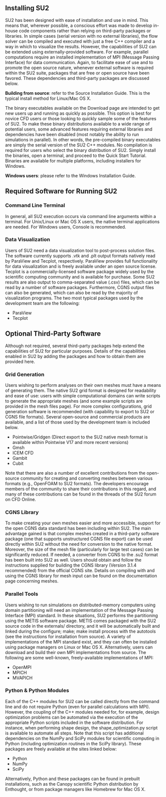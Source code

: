 ## Installing SU2

SU2 has been designed with ease of installation and use in mind. This means that, wherever possible, a conscious effort was made to develop in-house code components rather than relying on third-party packages or libraries. In simple cases (serial version with no external libraries), the flow solver can be compiled and executed with just a free C++ compiler and a way in which to visualize the results. However, the capabilities of SU2 can be extended using externally-provided software. For example, parallel computations require an installed implementation of MPI (Message Passing Interface) for data communication. Again, to facilitate ease of use and to promote the open source nature, whenever external software is required within the SU2 suite, packages that are free or open source have been favored. These dependencies and third-party packages are discussed below.

**Building from source**: refer to the Source Installation Guide. This is the typical install method for Linux/Mac OS X.

The binary executables available on the Download page are intended to get new users up and running as quickly as possible. This option is best for novice CFD users or those looking to quickly sample some of the features of SU2. To make these binary distributions available to a wide range of potential users, some advanced features requiring external libraries and dependencies have been disabled (most notably the ability to run simulations in parallel). In other words, the pre-compiled binary executables are simply the serial version of the SU2 C++ modules.
No compilation is required for users who select the binary distribution of SU2. Simply install the binaries, open a terminal, and proceed to the Quick Start Tutorial. Binaries are available for multiple platforms, including installers for Windows.

**Windows users**: please refer to the Windows Installation Guide. 

## Required Software for Running SU2

### Command Line Terminal

In general, all SU2 execution occurs via command line arguments within a terminal. For Unix/Linux or Mac OS X users, the native terminal applications are needed. For Windows users, Console is recommended.

### Data Visualization

Users of SU2 need a data visualization tool to post-process solution files. The software currently supports .vtk and .plt output formats natively read by ParaView and Tecplot, respectively. ParaView provides full functionality for data visualization and is freely available under an open source license. Tecplot is a commercially-licensed software package widely used by the scientific computing community and is available for purchase. Some SU2 results are also output to comma-separated value (.csv) files, which can be read by a number of software packages. Furthermore, CGNS output files can also be generated, which can also be read by the majority of visualization programs. The two most typical packages used by the development team are the following:
- ParaView
- Tecplot

## Optional Third-Party Software

Although not required, several third-party packages help extend the capabilities of SU2 for particular purposes.  Details of the capabilities enabled in SU2 by adding the packages and how to obtain them are provided here.

### Grid Generation

Users wishing to perform analyses on their own meshes must have a means of generating them. The native SU2 grid format is designed for readability and ease of use: users with simple computational domains can write scripts to generate the appropriate meshes (and some example scripts are provided in the mesh files page). For more complex configurations, grid generation software is recommended (with capability to export to SU2 or CGNS file formats). Several open-source and commercial products are available, and a list of those used by the development team is included below.
- Pointwise/Gridgen (Direct export to the SU2 native mesh format is available within Pointwise V17 and more recent versions)
- Gmsh
- ICEM CFD
- Gambit
- Cubit

Note that there are also a number of excellent contributions from the open-source community for creating and converting meshes between various formats (e.g., OpenFOAM to SU2 formats). The developers encourage members of the community to share their contributions in this regard, and many of these contributions can be found in the threads of the SU2 forum on CFD Online.

### CGNS Library

To make creating your own meshes easier and more accessible, support for the open CGNS data standard has been including within SU2. The main advantage gained is that complex meshes created in a third-party software package (one that supports unstructured CGNS file export) can be used directly within SU2 without the need for conversion to the native format. Moreover, the size of the mesh file (particularly for large test cases) can be significantly reduced.  If needed, a converter from CGNS to the .su2 format has been built into SU2 as well. Users should obtain and follow the instructions supplied for building the CGNS library (Version 3.1.4 recommended) from the official CGNS site. Details on compiling with and using the CGNS library for mesh input can be found on the documentation page concerning meshes.

### Parallel Tools

Users wishing to run simulations on distributed-memory computers using domain partitioning will need an implementation of the Message Passing Interface (MPI) standard.  In these situations, SU2 performs the partitioning using the METIS software package. METIS comes packaged with the SU2 source code in the externals/ directory, and it will be automatically built and linked during the configure; make; make install process with the autotools (see the instructions for installation from source). A variety of implementations of the MPI standard exist, and they can often be installed using package managers on Linux or Mac OS X. Alternatively, users can download and build their own MPI implementations from source. The following are some well-known, freely-available implementations of MPI:
- OpenMPI
- MPICH
- MVAPICH

### Python & Python Modules

Each of the C++ modules for SU2 can be called directly from the command line and do not require Python (even for parallel calculations with MPI). However, the coupling of the C++ modules needed for, for example, design optimization problems can be automated via the execution of the appropriate Python scripts included in the software distribution. For instance, when performing shape design, the shape_optimization.py script is available to automate all steps.  Note that this script has additional dependencies on the NumPy and SciPy modules for scientific computing in Python (including optimization routines in the SciPy library). These packages are freely available at the sites linked below:
- Python
- NumPy
- SciPy

Alternatively, Python and these packages can be found in prebuilt installations, such as the Canopy scientific Python distribution by Enthought, or from package managers like Homebrew for Mac OS X.